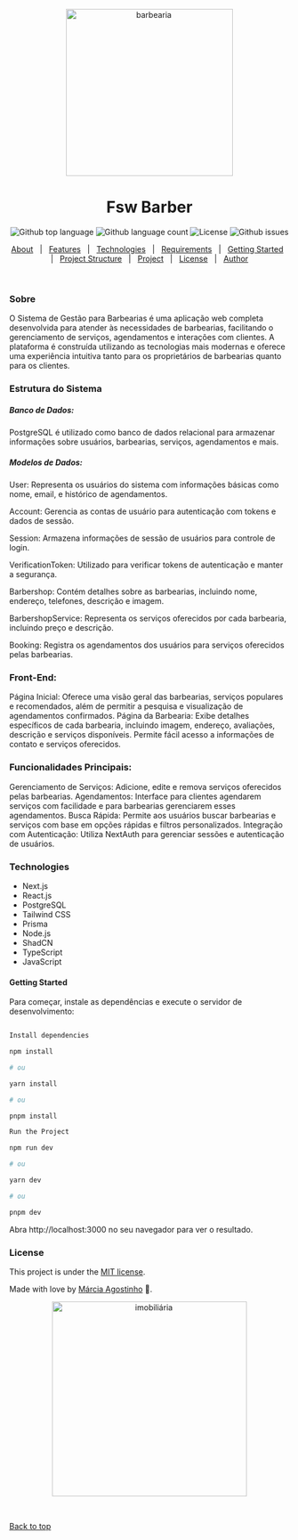 <p align="center">
  <img src="https://media.giphy.com/media/328B00eHfZYXJpkj20/giphy.gif?cid=ecf05e475zo2d8zqmfe7xtwsvdzivpcnn8szczb0m91d8yo3&ep=v1_stickers_search&rid=giphy.gif&ct=s" alt="barbearia" width="300"/>
</p>
<h1 align="center">Fsw Barber</h1>
<p align="center">
  <img alt="Github top language" src="https://img.shields.io/github/languages/top/agostinhomarcia/Fsw-Barber?color=334598">
  <img alt="Github language count" src="https://img.shields.io/github/languages/count/agostinhomarcia/Fsw-Barber?color=334598">
  <img alt="License" src="https://img.shields.io/github/license/agostinhomarcia/Fsw-Barber?color=334598">
  <img alt="Github issues" src="https://img.shields.io/github/issues/agostinhomarcia/Fsw-Barber?color=334598">
</p>
<p align="center">
  <a href="#about">About</a> &#xa0; | &#xa0; 
  <a href="#features">Features</a> &#xa0; | &#xa0;
  <a href="#technologies">Technologies</a> &#xa0; | &#xa0;
  <a href="#requirements">Requirements</a> &#xa0; | &#xa0;
  <a href="#getting-started">Getting Started</a> &#xa0; | &#xa0;
  <a href="#project-structure">Project Structure</a> &#xa0; | &#xa0;
  <a href="https://fsw-barber-lilac.vercel.app/">Project</a> &#xa0; | &#xa0;
  <a href="#license">License</a> &#xa0; | &#xa0;
  <a href="https://github.com/agostinhomarcia" target="_blank">Author</a>
</p>
<br>

### Sobre

O Sistema de Gestão para Barbearias é uma aplicação web completa desenvolvida para atender às necessidades de barbearias, facilitando o gerenciamento de serviços, agendamentos e interações com clientes. A plataforma é construída utilizando as tecnologias mais modernas e oferece uma experiência intuitiva tanto para os proprietários de barbearias quanto para os clientes.

### Estrutura do Sistema

##### Banco de Dados:

PostgreSQL é utilizado como banco de dados relacional para armazenar informações sobre usuários, barbearias, serviços, agendamentos e mais.

##### Modelos de Dados:

User: Representa os usuários do sistema com informações básicas como nome, email, e histórico de agendamentos.

Account: Gerencia as contas de usuário para autenticação com tokens e dados de sessão.

Session: Armazena informações de sessão de usuários para controle de login.

VerificationToken: Utilizado para verificar tokens de autenticação e manter a segurança.

Barbershop: Contém detalhes sobre as barbearias, incluindo nome, endereço, telefones, descrição e imagem.

BarbershopService: Representa os serviços oferecidos por cada barbearia, incluindo preço e descrição.

Booking: Registra os agendamentos dos usuários para serviços oferecidos pelas barbearias.

### Front-End:

Página Inicial: Oferece uma visão geral das barbearias, serviços populares e recomendados, além de permitir a pesquisa e visualização de agendamentos confirmados.
Página da Barbearia: Exibe detalhes específicos de cada barbearia, incluindo imagem, endereço, avaliações, descrição e serviços disponíveis. Permite fácil acesso a informações de contato e serviços oferecidos.

### Funcionalidades Principais:

Gerenciamento de Serviços: Adicione, edite e remova serviços oferecidos pelas barbearias.
Agendamentos: Interface para clientes agendarem serviços com facilidade e para barbearias gerenciarem esses agendamentos.
Busca Rápida: Permite aos usuários buscar barbearias e serviços com base em opções rápidas e filtros personalizados.
Integração com Autenticação: Utiliza NextAuth para gerenciar sessões e autenticação de usuários.

### Technologies

- Next.js
- React.js
- PostgreSQL
- Tailwind CSS
- Prisma
- Node.js
- ShadCN
- TypeScript
- JavaScript

#### Getting Started

Para começar, instale as dependências e execute o servidor de desenvolvimento:

```bash

Install dependencies

npm install

# ou

yarn install

# ou

pnpm install

Run the Project

npm run dev

# ou

yarn dev

# ou

pnpm dev


```

Abra http://localhost:3000 no seu navegador para ver o resultado.

### License

This project is under the [MIT license](./License).

Made with love by [Márcia Agostinho](https://github.com/agostinhomarcia) 🚀.

<p align="center">
   <img src="https://media.giphy.com/media/G0Kbf6UapIzxTK9UD3/giphy.gif?cid=790b76117unapnnb47kd7svwhfagjozrswwigcovxv24qwvq&ep=v1_stickers_search&rid=giphy.gif&ct=s" alt="imobiliária" width="350"/>
</p>
 

<a href="#top">Back to top </a>
